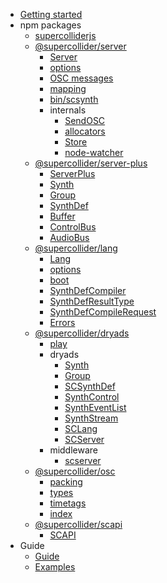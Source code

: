 - [Getting started](README.md)
- npm packages
  - [supercolliderjs](packages/supercolliderjs/README.md)
  - [@supercollider/server](packages/server/README.md)
    - [Server](packages/server/Server.md)
    - [options](packages/server/options.md)
    - [OSC messages](packages/server/osc_msg.md)
    - [mapping](packages/server/mapping.md)
    - [bin/scsynth](packages/server/bin_scsynth.md)
    - internals
      - [SendOSC](packages/server/SendOSC.md)
      - [allocators](packages/server/internals_allocators.md)
      - [Store](packages/server/internals_Store.md)
      - [node-watcher](packages/server/node-watcher.md)
  - [@supercollider/server-plus](packages/server-plus/README.md)
    - [ServerPlus](packages/server-plus/ServerPlus.md)
    - [Synth](packages/server-plus/Synth.md)
    - [Group](packages/server-plus/Group.md)
    - [SynthDef](packages/server-plus/SynthDef.md)
    - [Buffer](packages/server-plus/Buffer.md)
    - [ControlBus](packages/server-plus/ControlBus.md)
    - [AudioBus](packages/server-plus/AudioBus.md)
  - [@supercollider/lang](packages/lang/README.md)
    - [Lang](packages/lang/sclang.md)
    - [options](packages/lang/options.md)
    - [boot](packages/lang/boot.md)
    - [SynthDefCompiler](packages/lang/SynthDefCompiler.md)
    - [SynthDefResultType](packages/lang/SynthDefResultType.md)
    - [SynthDefCompileRequest](packages/lang/SynthDefCompileRequest.md)
    - [Errors](packages/lang/Errors.md)
  - [@supercollider/dryads](packages/dryads/README.md)
    - [play](packages/dryads/index.md)
    - dryads
      - [Synth](packages/dryads/Synth.md)
      - [Group](packages/dryads/Group.md)
      - [SCSynthDef](packages/dryads/SCSynthDef.md)
      - [SynthControl](packages/dryads/SynthControl.md)
      - [SynthEventList](packages/dryads/SynthEventList.md)
      - [SynthStream](packages/dryads/SynthStream.md)
      - [SCLang](packages/dryads/SCLang.md)
      - [SCServer](packages/dryads/SCServer.md)
    - middleware
      - [scserver](packages/dryads/middleware_scserver.md)
  - [@supercollider/osc](packages/osc/README.md)
    - [packing](packages/osc/packing.md)
    - [types](packages/osc/types.md)
    - [timetags](packages/osc/timetags.md)
    - [index](packages/osc/index.md)
  - [@supercollider/scapi](packages/scapi/README.md)
    - [SCAPI](packages/scapi/SCAPI.md)
- Guide
  - [Guide](https://crucialfelix.gitbooks.io/supercollider-js-guide/content/)
  - [Examples](https://github.com/crucialfelix/supercolliderjs-examples)
